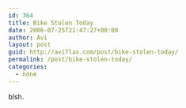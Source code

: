 ```yaml
---
id: 364
title: Bike Stolen Today
date: 2006-07-25T21:47:27+00:00
author: Avi
layout: post
guid: http://aviflax.com/post/bike-stolen-today/
permalink: /post/bike-stolen-today/
categories:
  - none
---
```

blsh.